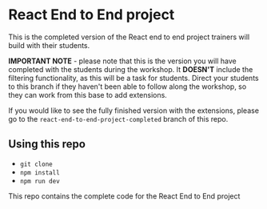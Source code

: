 # React End to End project

This is the completed version of the React end to end project trainers will build with their students. 

**IMPORTANT NOTE** - please note that this is the version you will have completed with the students during the workshop. It **DOESN'T** include the filtering functionality, as this will be a task for students. Direct your students to this branch if they haven't been able to follow along the workshop, so they can work from this base to add extensions.

If you would like to see the fully finished version with the extensions, please go to the `react-end-to-end-project-completed` branch of this repo. 

## Using this repo

- `git clone`
- `npm install`
- `npm run dev`

This repo contains the complete code for the React End to End project
